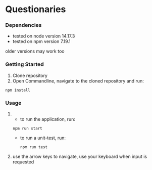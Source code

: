# Questionaries

### Dependencies

- tested on node version 14.17.3
- tested on npm version 7.19.1

older versions may work too

### Getting Started

1. Clone repository
2. Open Commandline, navigate to the cloned repository and run:

```
npm install
```

### Usage

1. - to run the application, run:

   ```
   npm run start

   ```

   - to run a unit-test, run:
     ```
     npm run test
     ```

2. use the arrow keys to navigate, use your keyboard when input is requested

